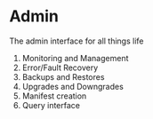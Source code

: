 # Admin
The admin interface for all things life

1. Monitoring and Management
2. Error/Fault Recovery
3. Backups and Restores
4. Upgrades and Downgrades
5. Manifest creation
6. Query interface
